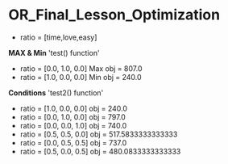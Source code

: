 # OR_Final_Lesson_Optimization

* ratio = [time,love,easy]

**MAX & Min**
'test() function'
* ratio =  [0.0, 1.0, 0.0]  Max obj =  807.0
* ratio =  [1.0, 0.0, 0.0]  Min obj =  240.0

**Conditions**
'test2() function'
* ratio =  [1.0, 0.0, 0.0]  obj  =  240.0
* ratio =  [0.0, 1.0, 0.0]  obj  =  797.0
* ratio =  [0.0, 0.0, 1.0]  obj  =  740.0
* ratio =  [0.5, 0.5, 0.0]  obj  =  517.5833333333333
* ratio =  [0.0, 0.5, 0.5]  obj  =  737.0
* ratio =  [0.5, 0.0, 0.5]  obj  =  480.0833333333333



